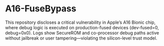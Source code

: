 # A16-FuseBypass
This repository discloses a critical vulnerability in Apple’s A16 Bionic chip, where debug logic is executed on production-fused devices (dev-fused=0, debug=0x0). Logs show SecureROM and co-processor debug paths active without jailbreak or user tampering—violating the silicon-level trust model.
